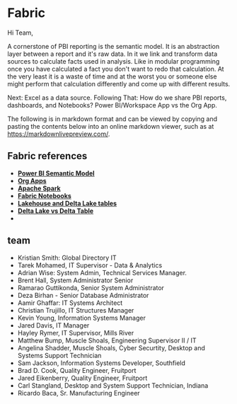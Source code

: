 # Fabric

Hi Team,

A cornerstone of PBI reporting is the semantic model. It is an abstraction layer between a report and it's raw data.  In it we link and transform data sources to calculate facts used in analysis. Like in modular programming once you have calculated a fact you don't want to redo that calculation. At the very least it is a waste of time and at the worst you or someone else might perform that calculation differently and come up with different results.

Next:  Excel as a data source.
Following That: How do we share PBI reports, dashboards, and Notebooks?
Power BI/Workspace App vs the Org App.

The following is in markdown format and can be viewed by copying and pasting the contents below into an online markdown viewer, such as at <https://markdownlivepreview.com/>.

## Fabric references

- **[Power BI Semantic Model](https://www.datacamp.com/blog/what-are-power-bi-semantic-models?utm_cid=22660585401&utm_aid=181540420075&utm_campaign=230119_1-ps-other~dsa~tofu-blog_2-b2c_3-nam_4-prc_5-na_6-na_7-le_8-pdsh-go_9-nb-e_10-na_11-na&utm_loc=9057673-&utm_mtd=-c&utm_kw=&utm_source=google&utm_medium=paid_search&utm_content=ps-other~nam-en~dsa~tofu~blog~powerbi&gad_source=1&gad_campaignid=22660585401&gbraid=0AAAAADQ9WsGcNFpKZbOKJIpKPfcnhGQGU&gclid=Cj0KCQjw9czHBhCyARIsAFZlN8Re7jKwZcxi1AZ4U3YDqHXajxDb5zeFah3jT5yEl6nq4at16PqN61oaAgMJEALw_wcB)**
- **[Org Apps](https://www.youtube.com/watch?v=7W3_9J0emKM&t=124s)**
- **[Apache Spark](https://www.geeksforgeeks.org/java/components-of-apache-spark/)**
- **[Fabric Notebooks](https://www.youtube.com/watch?v=do8_gogFlLk)**
- **[Lakehouse and Delta Lake tables](https://learn.microsoft.com/en-us/fabric/data-engineering/lakehouse-and-delta-tables)**
- **[Delta Lake vs Delta Table](https://community.databricks.com/t5/data-engineering/deltalkake-vs-delta-table/td-p/5027)**
- **[](https://learn.microsoft.com/en-us/fabric/data-engineering/tutorial-lakehouse-introduction)**

## team

- Kristian Smith: Global Directory IT
- Tarek Mohamed, IT Supervisor - Data & Analytics
- Adrian Wise: System Admin, Technical Services Manager.
- Brent Hall, System Administrator Senior
- Ramarao Guttikonda, Senior System Administrator
- Deza Birhan - Senior Database Administrator
- Aamir Ghaffar: IT Systems Architect
- Christian Trujillo, IT Structures Manager
- Kevin Young, Information Systems Manager
- Jared Davis, IT Manager
- Hayley Rymer, IT Supervisor, Mills River
- Matthew Bump, Muscle Shoals, Engineering Supervisor II / IT
- Angelina Shadder, Muscle Shoals, Cyber Securtity, Desktop and Systems Support Technician
- Sam Jackson, Information Systems Developer, Southfield
- Brad D. Cook, Quality Engineer, Fruitport
- Jared Eikenberry, Quality Engineer, Fruitport
- Carl Stangland, Desktop and System Support Technician, Indiana
- Ricardo Baca, Sr. Manufacturing Engineer
